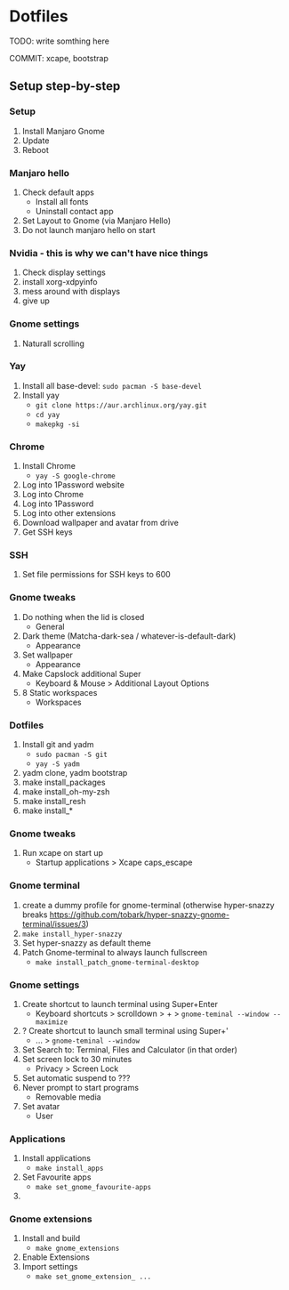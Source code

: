 # Dotfiles

TODO: write somthing here


COMMIT: xcape, bootstrap

## Setup step-by-step

### Setup

1. Install Manjaro Gnome
1. Update
1. Reboot

### Manjaro hello

1. Check default apps
    - Install all fonts
    - Uninstall contact app
1. Set Layout to Gnome (via Manjaro Hello)
1. Do not launch manjaro hello on start

### Nvidia - this is why we can't have nice things

1. Check display settings 
1. install xorg-xdpyinfo
1. mess around with displays
1. give up 

### Gnome settings

1. Naturall scrolling

### Yay

1. Install all base-devel: `sudo pacman -S base-devel` 
1. Install yay
    - `git clone https://aur.archlinux.org/yay.git`
    - `cd yay`
    - `makepkg -si`

### Chrome

1. Install Chrome
    - `yay -S google-chrome`
1. Log into 1Password website
1. Log into Chrome
1. Log into 1Password
1. Log into other extensions
1. Download wallpaper and avatar from drive
1. Get SSH keys

### SSH

1. Set file permissions for SSH keys to 600

### Gnome tweaks

1. Do nothing when the lid is closed
    - General
1. Dark theme (Matcha-dark-sea / whatever-is-default-dark)
    - Appearance
1. Set wallpaper
    - Appearance
1. Make Capslock additional Super
    - Keyboard & Mouse > Additional Layout Options
1. 8 Static workspaces
    - Workspaces

### Dotfiles

1. Install git and yadm
    - `sudo pacman -S git`
    - `yay -S yadm`
1. yadm clone, yadm bootstrap
1. make install_packages
1. make install_oh-my-zsh
1. make install_resh
1. make install_* 

### Gnome tweaks

1. Run xcape on start up
    - Startup applications > Xcape caps_escape

### Gnome terminal

1. create a dummy profile for gnome-terminal (otherwise hyper-snazzy breaks https://github.com/tobark/hyper-snazzy-gnome-terminal/issues/3)
1. `make install_hyper-snazzy`
1. Set hyper-snazzy as default theme
1. Patch Gnome-terminal to always launch fullscreen
    - `make install_patch_gnome-terminal-desktop`

### Gnome settings 

1. Create shortcut to launch terminal using Super+Enter
    - Keyboard shortcuts > scrolldown > + > `gnome-teminal --window --maximize`
1. ? Create shortcut to launch small terminal using Super+' 
    - ... > `gnome-teminal --window`
1. Set Search to: Terminal, Files and Calculator (in that order)
1. Set screen lock to 30 minutes
    - Privacy > Screen Lock
1. Set automatic suspend to ???
1. Never prompt to start programs
    - Removable media
1. Set avatar
    - User

### Applications

1. Install applications
    - `make install_apps`
1. Set Favourite apps
    - `make set_gnome_favourite-apps`
1. 

### Gnome extensions

1. Install and build
    - `make gnome_extensions`
1. Enable Extensions
1. Import settings
    - `make set_gnome_extension_ ...`

